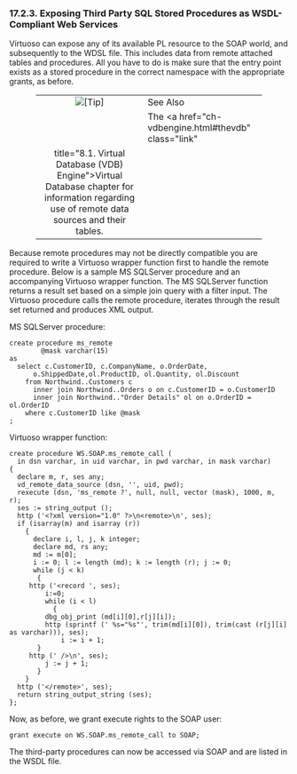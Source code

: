 <div id="exp3rdprtyprocwsdl" class="section">

<div class="titlepage">

<div>

<div>

### 17.2.3. Exposing Third Party SQL Stored Procedures as WSDL-Compliant Web Services

</div>

</div>

</div>

Virtuoso can expose any of its available PL resource to the SOAP world,
and subsequently to the WDSL file. This includes data from remote
attached tables and procedures. All you have to do is make sure that the
entry point exists as a stored procedure in the correct namespace with
the appropriate grants, as before.

<div class="tip" style="margin-left: 0.5in; margin-right: 0.5in;">

|                            |                                                                                                                                                |
|:--------------------------:|:-----------------------------------------------------------------------------------------------------------------------------------------------|
| ![\[Tip\]](images/tip.png) | See Also                                                                                                                                       |
|                            | The <a href="ch-vdbengine.html#thevdb" class="link"                                                                                            
                              title="8.1. Virtual Database (VDB) Engine">Virtual Database</a> chapter for information regarding use of remote data sources and their tables.  |

</div>

Because remote procedures may not be directly compatible you are
required to write a Virtuoso wrapper function first to handle the remote
procedure. Below is a sample MS SQLServer procedure and an accompanying
Virtuoso wrapper function. The MS SQLServer function returns a result
set based on a simple join query with a filter input. The Virtuoso
procedure calls the remote procedure, iterates through the result set
returned and produces XML output.

MS SQLServer procedure:

``` programlisting
create procedure ms_remote
        @mask varchar(15)
as
  select c.CustomerID, c.CompanyName, o.OrderDate,
      o.ShippedDate,ol.ProductID, ol.Quantity, ol.Discount
    from Northwind..Customers c
      inner join Northwind..Orders o on c.CustomerID = o.CustomerID
      inner join Northwind.."Order Details" ol on o.OrderID = ol.OrderID
    where c.CustomerID like @mask
;
```

Virtuoso wrapper function:

``` programlisting
create procedure WS.SOAP.ms_remote_call (
  in dsn varchar, in uid varchar, in pwd varchar, in mask varchar)
{
  declare m, r, ses any;
  vd_remote_data_source (dsn, '', uid, pwd);
  rexecute (dsn, 'ms_remote ?', null, null, vector (mask), 1000, m, r);
  ses := string_output ();
  http ('<?xml version="1.0" ?>\n<remote>\n', ses);
  if (isarray(m) and isarray (r))
    {
      declare i, l, j, k integer;
      declare md, rs any;
      md := m[0];
      i := 0; l := length (md); k := length (r); j := 0;
      while (j < k)
       {
     http ('<record ', ses);
         i:=0;
         while (i < l)
           {
         dbg_obj_print (md[i][0],r[j][i]);
         http (sprintf (' %s="%s"', trim(md[i][0]), trim(cast (r[j][i] as varchar))), ses);
             i := i + 1;
       }
     http (' />\n', ses);
         j := j + 1;
       }
    }
  http ('</remote>', ses);
  return string_output_string (ses);
};
```

Now, as before, we grant execute rights to the SOAP user:

``` programlisting
grant execute on WS.SOAP.ms_remote_call to SOAP;
```

The third-party procedures can now be accessed via SOAP and are listed
in the WSDL file.

</div>

